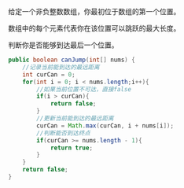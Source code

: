 给定一个非负整数数组，你最初位于数组的第一个位置。

数组中的每个元素代表你在该位置可以跳跃的最大长度。

判断你是否能够到达最后一个位置。

```Java
public boolean canJump(int[] nums) {
    //记录当前能到达的最远距离
    int curCan = 0;
    for(int i = 0; i < nums.length;i++){
        //如果当前位置不可达，直接false
        if(i > curCan){
            return false;
        }
        //更新当前能到达的最远距离
        curCan = Math.max(curCan, i + nums[i]);
        //判断能否到达终点
        if(curCan >= nums.length - 1){
            return true;
        }
    }
    return false;
}
```